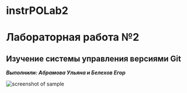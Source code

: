 # instrPOLab2
<h1>Лабораторная работа №2</h1>

<h2>Изучение системы управления версиями Git</h2>

***Выполнили: Абрамова Ульяна и Белехов Егор***

![screenshot of sample](https://happypik.ru/wp-content/uploads/2019/09/milye-sobaki3.jpg)
